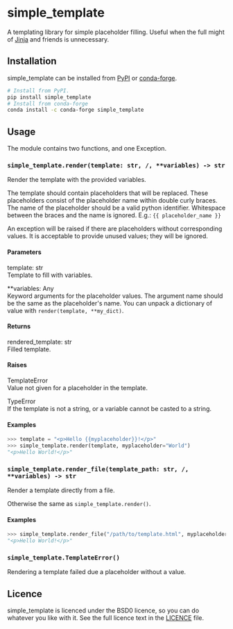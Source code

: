 # simple_template

A templating library for simple placeholder filling. Useful when the full might
of [Jinja](https://palletsprojects.com/p/jinja/) and friends is unnecessary.

## Installation

<!-- TODO: Fill in URLs. -->

simple_template can be installed from [PyPI]() or [conda-forge]().

```sh
# Install from PyPI.
pip install simple_template
# Install from conda-forge
conda install -c conda-forge simple_template
```

## Usage

The module contains two functions, and one Exception.

### `simple_template.render(template: str, /, **variables) -> str`

Render the template with the provided variables.

The template should contain placeholders that will be replaced. These
placeholders consist of the placeholder name within double curly braces. The
name of the placeholder should be a valid python identifier. Whitespace
between the braces and the name is ignored. E.g.: `{{ placeholder_name }}`

An exception will be raised if there are placeholders without corresponding
values. It is acceptable to provide unused values; they will be ignored.

#### Parameters

template: str\
Template to fill with variables.

**variables: Any\
Keyword arguments for the placeholder values. The argument name should be the
same as the placeholder's name. You can unpack a dictionary of value with
`render(template, **my_dict)`.

#### Returns

rendered_template: str\
Filled template.

#### Raises

TemplateError\
Value not given for a placeholder in the template.

TypeError\
If the template is not a string, or a variable cannot be casted to a string.

#### Examples

```py
>>> template = "<p>Hello {{myplaceholder}}!</p>"
>>> simple_template.render(template, myplaceholder="World")
"<p>Hello World!</p>"
```

### `simple_template.render_file(template_path: str, /, **variables) -> str`

Render a template directly from a file.

Otherwise the same as `simple_template.render()`.

#### Examples

```py
>>> simple_template.render_file("/path/to/template.html", myplaceholder="World")
"<p>Hello World!</p>"
```

### `simple_template.TemplateError()`

Rendering a template failed due a placeholder without a value.


## Licence

simple_template is licenced under the BSD0 licence, so you can do whatever you
like with it. See the full licence text in the [LICENCE](LICENCE) file.
